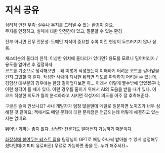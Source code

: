 # 지식 공유

심리적 안전 부족: 실수나 무지를 드러낼 수 있는 환경이 중요.  
무지를 인정하고, 실패에 대한 안전감이 있고, 질문할 수 있는 환경  

전부 아니면 전무 전문성: 도메인 지식이 중요할 수록 이런 현상이 두드러지지 않나 싶음.  

체스터슨의 울타리 원칙: 이상한 위치에 울타리가 있다면? 용도를 모르니 밀어버리자 / 용도를 알아낸 후 결정하자  
코드를 기준으로 생각해보면... 왜 이렇게 작성했는지 이해하기 어려운 코드를 갈아엎을건지 고민할 때 같다. 작성한 사람이 퇴사한 뒤라면 의도를 파악하기 어려울 수 있는데, 경험상 대부분의 경우에는 한창 갈아엎다보면 아... 이래서 이렇게 짤수밖에 없었겠구나; 이런 생각이 들 때가 있다. 이런 경우를 줄이기 위해서 AI의 도움을 받을 때가 있다. 이 코드 작성한 의도가 뭘지 분석하라고 시키면 작성자의 의도를 아주 잘 추측해준다.  

구글은 슬랙 안쓰나요? 사내 개발자가 엄청 많을텐데 메일로 질문하면 노이즈가 너무 심해질 것 같아요; 책에서도 메일 문화에 대한 문제점은 언급되는데 어떻게 해결하고 있는지는 없네요.  

뛰어난 괴짜는 좋지 않다. 상냥한 전문가도 얼마든지 가능하기 때문이다.  

[화장실에 붙여두는 테스트 팁](https://testing.googleblog.com/search/label/TotT)을 팀장님이 GPT로 매일 하나씩 받아볼 수 있게 설정해두셨다던데(지피티 유료버전) 무료로 가능하면 좋을 듯. 누가 해주세요~  

